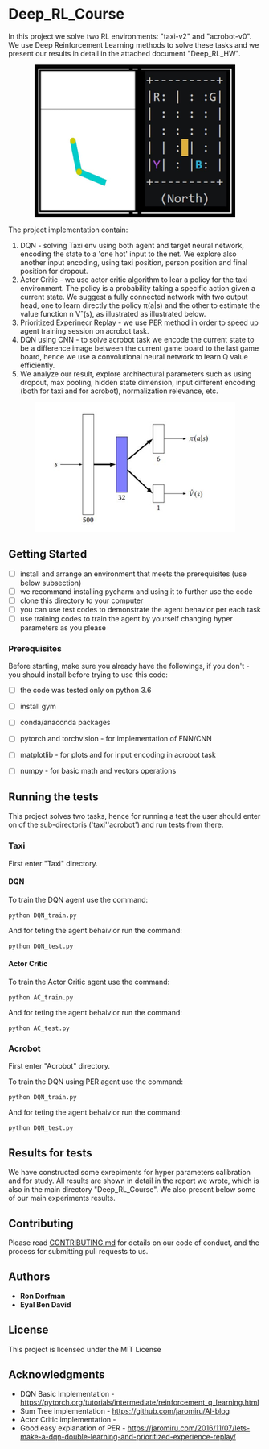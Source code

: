 # Deep_RL_Course

In this project we solve two RL environments: "taxi-v2" and "acrobot-v0". We use Deep Reinforcement Learning methods to solve these tasks and we present our results in detail in the attached document "Deep_RL_HW".

<p align="center">
  <img src="https://raw.githubusercontent.com/eyalbd2/Deep_RL_Course/master/Images/acrobot-taxi-image.png" width="400" title="Acrobot Taxi">
</p>


The project implementation contain:
1. DQN - solving Taxi env using both agent and target neural network, encoding the state to a 'one hot' input to the net. We explore also another input encoding, using taxi position, person position and final position for dropout.   
2. Actor Critic - we use actor critic algorithm to lear a policy for the taxi environment. The policy is a probability taking a specific action given a current state. We suggest a fully connected network with two output head, one to learn
directly the policy π(a|s) and the other to estimate the value function n Vˆ(s), as illustrated as illustrated below.
3. Prioritized Experinecr Replay - we use PER method in order to speed up agent training session on acrobot task.
4. DQN using CNN - to solve acrobot task we encode the current state to be a difference image between the current game board to the last game board, hence we use a convolutional neural network to learn Q value efficiently.
5. We analyze our result, explore architectural parameters such as using dropout, max pooling, hidden state dimension, input different encoding (both for taxi and for acrobot), normalization relevance, etc.


<p align="center">
  <img src="https://raw.githubusercontent.com/eyalbd2/Deep_RL_Course/master/Images/actor_critic_image.JPG" width="400" title="Actor Critic Net">
</p>

## Getting Started

- [ ] install and arrange an environment that meets the prerequisites (use below subsection)
- [ ] we recommand installing pycharm and using it to further use the code 
- [ ] clone this directory to your computer
- [ ] you can use test codes to demonstrate the agent behavior per each task
- [ ] use training codes to train the agent by yourself changing hyper parameters as you please

### Prerequisites

Before starting, make sure you already have the followings, if you don't - you should install before trying to use this code:
- [ ] the code was tested only on python 3.6 
- [ ] install gym
- [ ] conda/anaconda packages
- [ ] pytorch and torchvision - for implementation of FNN/CNN
- [ ] matplotlib - for plots and for input encoding in acrobot task
- [ ] numpy - for basic math and vectors operations


## Running the tests
This project solves two tasks, hence for running a test the user should enter on of the sub-directoris ('taxi'\'acrobot') and run tests from there. 

### Taxi
First enter "Taxi" directory.

#### DQN
To train the DQN agent use the command:
```
python DQN_train.py
```
And for teting the agent behaivior run the command:
```
python DQN_test.py
```

#### Actor Critic
To train the Actor Critic agent use the command:
```
python AC_train.py
```
And for teting the agent behaivior run the command:
```
python AC_test.py
```

### Acrobot
First enter "Acrobot" directory.

To train the DQN using PER agent use the command:
```
python DQN_train.py
```
And for teting the agent behaivior run the command:
```
python DQN_test.py
```

## Results for tests
We have constructed some exrepiments for hyper parameters calibration and for study.
All results are shown in detail in the report we wrote, which is also in the main directory "Deep_RL_Course".
We also present below some of our main experiments results.






## Contributing

Please read [CONTRIBUTING.md](https://gist.github.com/PurpleBooth/b24679402957c63ec426) for details on our code of conduct, and the process for submitting pull requests to us.



## Authors

* **Ron Dorfman** 
* **Eyal Ben David** 


## License

This project is licensed under the MIT License 

## Acknowledgments

* DQN Basic Implementation - https://pytorch.org/tutorials/intermediate/reinforcement_q_learning.html 
* Sum Tree implementation - https://github.com/jaromiru/AI-blog
* Actor Critic implementation - 
* Good easy explanation of PER - https://jaromiru.com/2016/11/07/lets-make-a-dqn-double-learning-and-prioritized-experience-replay/
